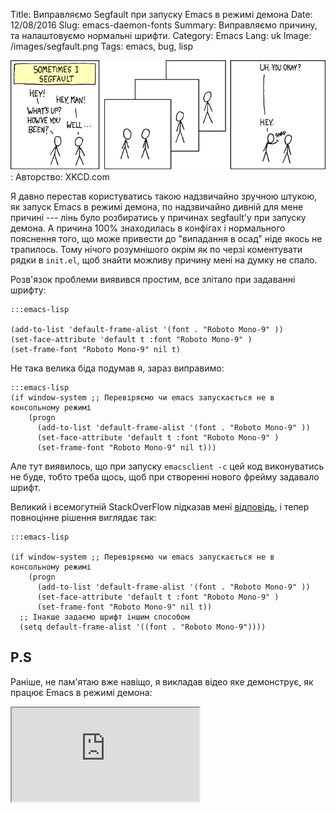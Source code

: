 Title: Виправляємо Segfault при запуску Emacs в режимі демона
Date: 12/08/2016
Slug: emacs-daemon-fonts
Summary: Виправляємо причину, та налаштовуємо нормальні шрифти.
Category: Emacs
Lang: uk
Image: /images/segfault.png
Tags: emacs, bug, lisp

![Segfault](/images/segfault.png)
: Авторство: XKCD.com

Я давно перестав користуватись такою надзвичайно зручною штукою, як запуск Emacs в режимі демона, по
надзвичайно дивній для мене причині --- лінь було розбиратись у причинах segfault'у при запуску
демона. А причина 100% знаходилась в конфігах і нормального пояснення того, що може привести до
"випадання в осад" ніде якось не трапилось. Тому нічого розумнішого окрім як по черзі коментувати
рядки в `init.el`, щоб знайти можливу причину мені на думку не спало.

Розв'язок проблеми виявився простим, все злітало при задаванні шрифту:

```
:::emacs-lisp

(add-to-list 'default-frame-alist '(font . "Roboto Mono-9" ))
(set-face-attribute 'default t :font "Roboto Mono-9" )
(set-frame-font "Roboto Mono-9" nil t)

```

Не така велика біда подумав я, зараз виправимо:

```
:::emacs-lisp
(if window-system ;; Перевіряємо чи emacs запускається не в консольному режимі
    (progn
      (add-to-list 'default-frame-alist '(font . "Roboto Mono-9" ))
      (set-face-attribute 'default t :font "Roboto Mono-9" )
      (set-frame-font "Roboto Mono-9" nil t)))
```

Але тут виявилось, що при запуску `emacsclient -c` цей код виконуватись не буде, тобто треба щось,
щоб при створенні нового фрейму задавало шрифт.

Великий і всемогутній StackOverFlow підказав мені
[відповідь](http://stackoverflow.com/questions/3984730/emacs-gui-with-emacs-daemon-not-loading-fonts-correctly),
і тепер повноцінне рішення виглядає так:

```
:::emacs-lisp

(if window-system ;; Перевіряємо чи emacs запускається не в консольному режимі
    (progn
      (add-to-list 'default-frame-alist '(font . "Roboto Mono-9" ))
      (set-face-attribute 'default t :font "Roboto Mono-9" )
      (set-frame-font "Roboto Mono-9" nil t))
  ;; Інакше задаємо шрифт іншим способом
  (setq default-frame-alist '((font . "Roboto Mono-9"))))

```

## P.S

Раніше, не пам'ятаю вже навіщо, я викладав відео яке демонструє, як працює Emacs в режимі демона:

<div class="embed-responsive embed-responsive-16by9">
<iframe class="embed-responsive-item" src="https://www.youtube.com/embed/01AvPRexOO0">
</iframe>
</div>
